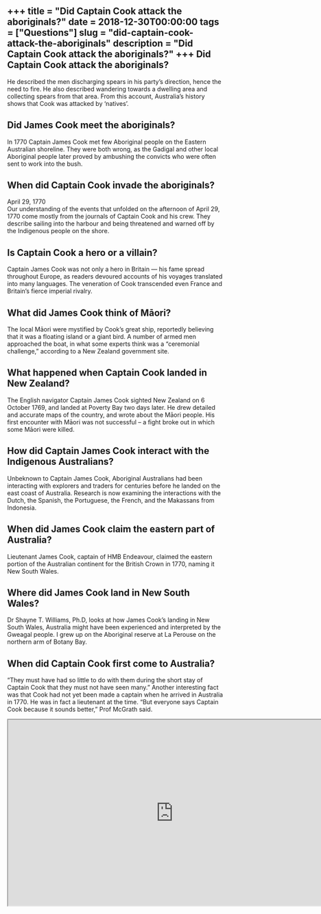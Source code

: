 +++
title = "Did Captain Cook attack the aboriginals?"
date = 2018-12-30T00:00:00
tags = ["Questions"]
slug = "did-captain-cook-attack-the-aboriginals"
description = "Did Captain Cook attack the aboriginals?"
+++
Did Captain Cook attack the aboriginals?
----------------------------------------

He described the men discharging spears in his party’s direction, hence the need to fire. He also described wandering towards a dwelling area and collecting spears from that area. From this account, Australia’s history shows that Cook was attacked by ‘natives’.

Did James Cook meet the aboriginals?
------------------------------------

In 1770 Captain James Cook met few Aboriginal people on the Eastern Australian shoreline. They were both wrong, as the Gadigal and other local Aboriginal people later proved by ambushing the convicts who were often sent to work into the bush.

When did Captain Cook invade the aboriginals?
---------------------------------------------

April 29, 1770  
Our understanding of the events that unfolded on the afternoon of April 29, 1770 come mostly from the journals of Captain Cook and his crew. They describe sailing into the harbour and being threatened and warned off by the Indigenous people on the shore.

Is Captain Cook a hero or a villain?
------------------------------------

Captain James Cook was not only a hero in Britain — his fame spread throughout Europe, as readers devoured accounts of his voyages translated into many languages. The veneration of Cook transcended even France and Britain’s fierce imperial rivalry.

What did James Cook think of Māori?
-----------------------------------

The local Māori were mystified by Cook’s great ship, reportedly believing that it was a floating island or a giant bird. A number of armed men approached the boat, in what some experts think was a “ceremonial challenge,” according to a New Zealand government site.

What happened when Captain Cook landed in New Zealand?
------------------------------------------------------

The English navigator Captain James Cook sighted New Zealand on 6 October 1769, and landed at Poverty Bay two days later. He drew detailed and accurate maps of the country, and wrote about the Māori people. His first encounter with Māori was not successful – a fight broke out in which some Māori were killed.

How did Captain James Cook interact with the Indigenous Australians?
--------------------------------------------------------------------

Unbeknown to Captain James Cook, Aboriginal Australians had been interacting with explorers and traders for centuries before he landed on the east coast of Australia. Research is now examining the interactions with the Dutch, the Spanish, the Portuguese, the French, and the Makassans from Indonesia.

When did James Cook claim the eastern part of Australia?
--------------------------------------------------------

Lieutenant James Cook, captain of HMB Endeavour, claimed the eastern portion of the Australian continent for the British Crown in 1770, naming it New South Wales.

Where did James Cook land in New South Wales?
---------------------------------------------

Dr Shayne T. Williams, Ph.D, looks at how James Cook’s landing in New South Wales, Australia might have been experienced and interpreted by the Gweagal people. I grew up on the Aboriginal reserve at La Perouse on the northern arm of Botany Bay.

When did Captain Cook first come to Australia?
----------------------------------------------

“They must have had so little to do with them during the short stay of Captain Cook that they must not have seen many.” Another interesting fact was that Cook had not yet been made a captain when he arrived in Australia in 1770. He was in fact a lieutenant at the time. “But everyone says Captain Cook because it sounds better,” Prof McGrath said.

<iframe allow="accelerometer; autoplay; clipboard-write; encrypted-media; gyroscope; picture-in-picture" allowfullscreen="" class="__youtube_prefs__  epyt-is-override  no-lazyload" data-no-lazy="1" data-origheight="433" data-origwidth="770" data-skipgform_ajax_framebjll="" height="433" id="_ytid_23324" loading="lazy" src="https://www.youtube.com/embed/1uo3Q816hQA?enablejsapi=1&autoplay=0&cc_load_policy=0&cc_lang_pref=&iv_load_policy=1&loop=0&modestbranding=0&rel=1&fs=1&playsinline=0&autohide=2&theme=dark&color=red&controls=1&" title="YouTube player" width="770"></iframe>
